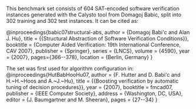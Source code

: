 This benchmark set consists of 604 SAT-encoded software verification instances generated with the Calysto tool from Domagoj Babic, split into 302 training and 302 test instances.
It can be cited as:

@inproceedings{babic07structural-abs,
  author = {Domagoj Babi\'c and Alan J. Hu},
  title = {{Structural Abstraction of Software Verification Conditions}},
  booktitle = {Computer Aided Verification:  19th International Conference, CAV 2007},
  publisher = {Springer},
  series = {LNCS},
  volume = {4590},
  year = {2007},
  pages={366--378},
  location = {Berlin, Germany}
}

The set was first used for algorithm configuration in:
@inproceedings{HutBabHooHu07,
    author = {F. Hutter and D. Babi\'c and H.~H.~Hoos and A.~J.~Hu},
    title = {{Boosting verification by automatic tuning of decision procedures}},
    year = {2007},
    booktitle = fmcad07,
    publisher = {IEEE Computer Society},
    address = {Washington, DC, USA},
    editor = {J. Baumgartner and M. Sheeran},
    pages = {27--34}
}


